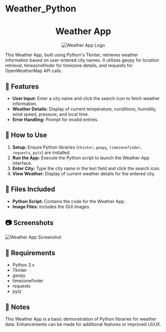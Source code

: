 # Weather_Python
<h1 align="center">Weather App</h1>

<p align="center">
  <img src="https://your_image_url.png" alt="Weather App Logo">
</p>

This Weather App, built using Python's Tkinter, retrieves weather information based on user-entered city names. It utilizes geopy for location retrieval, timezonefinder for timezone details, and requests for OpenWeatherMap API calls.

## 🌟 Features

- **User Input:** Enter a city name and click the search icon to fetch weather information.
- **Weather Details:** Display of current temperature, conditions, humidity, wind speed, pressure, and local time.
- **Error Handling:** Prompt for invalid entries.

## 🚀 How to Use

1. **Setup:** Ensure Python libraries (`tkinter`, `geopy`, `timezonefinder`, `requests`, `pytz`) are installed.
2. **Run the App:** Execute the Python script to launch the Weather App interface.
3. **Enter City:** Type the city name in the text field and click the search icon.
4. **View Weather:** Display of current weather details for the entered city.

## 📁 Files Included

- **Python Script:** Contains the code for the Weather App.
- **Image Files:** Includes the GUI images.

## 📷 Screenshots

![Weather App Screenshot](screenshot.png)

## 🔧 Requirements

- Python 3.x
- Tkinter
- geopy
- timezonefinder
- requests
- pytz

## 📝 Notes

This Weather App is a basic demonstration of Python libraries for weather data. Enhancements can be made for additional features or improved UI/UX.
